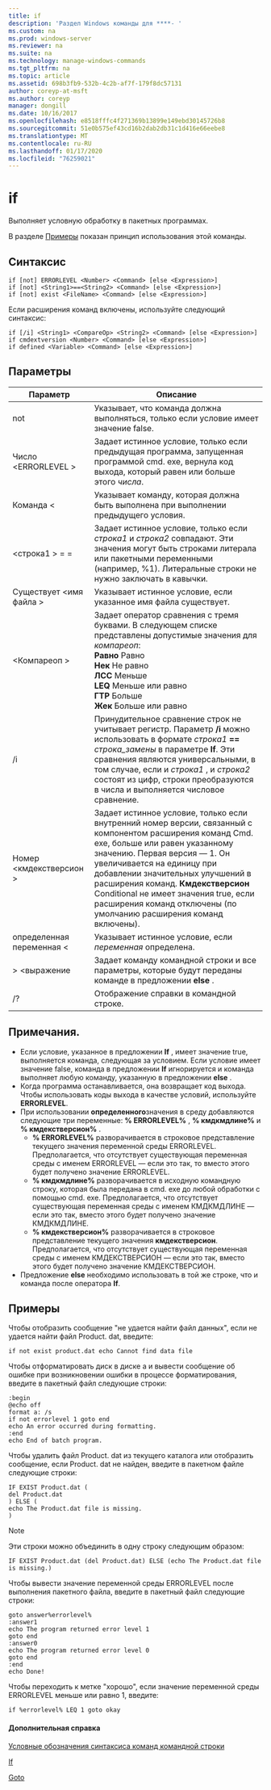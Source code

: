 ```yaml
---
title: if
description: 'Раздел Windows команды для ****- '
ms.custom: na
ms.prod: windows-server
ms.reviewer: na
ms.suite: na
ms.technology: manage-windows-commands
ms.tgt_pltfrm: na
ms.topic: article
ms.assetid: 698b3fb9-532b-4c2b-af7f-179f8dc57131
author: coreyp-at-msft
ms.author: coreyp
manager: dongill
ms.date: 10/16/2017
ms.openlocfilehash: e8518fffc4f271369b13899e149ebd30145726b8
ms.sourcegitcommit: 51e0b575ef43cd16b2dab2db31c1d416e66eebe8
ms.translationtype: MT
ms.contentlocale: ru-RU
ms.lasthandoff: 01/17/2020
ms.locfileid: "76259021"
---
```

# <a name="if"></a>if



Выполняет условную обработку в пакетных программах.

В разделе [Примеры](#BKMK_examples) показан принцип использования этой команды.

## <a name="syntax"></a>Синтаксис

```
if [not] ERRORLEVEL <Number> <Command> [else <Expression>]
if [not] <String1>==<String2> <Command> [else <Expression>]
if [not] exist <FileName> <Command> [else <Expression>]
```
Если расширения команд включены, используйте следующий синтаксис:
```
if [/i] <String1> <CompareOp> <String2> <Command> [else <Expression>]
if cmdextversion <Number> <Command> [else <Expression>]
if defined <Variable> <Command> [else <Expression>]
```

## <a name="parameters"></a>Параметры

|        Параметр        |                                                                                                                                                                                                                Описание                                                                                                                                                                                                                 |
|-------------------------|--------------------------------------------------------------------------------------------------------------------------------------------------------------------------------------------------------------------------------------------------------------------------------------------------------------------------------------------------------------------------------------------------------------------------------------------|
|           not           |                                                                                                                                                                              Указывает, что команда должна выполняться, только если условие имеет значение false.                                                                                                                                                                              |
|  Число \<ERRORLEVEL >   |                                                                                                                                                      Задает истинное условие, только если предыдущая программа, запущенная программой cmd. exe, вернула код выхода, который равен или больше этого *числа*.                                                                                                                                                       |
|       Команда \<        |                                                                                                                                                                            Указывает команду, которая должна быть выполнена при выполнении предыдущего условия.                                                                                                                                                                             |
|  \<строка1 > = =<String2>  |                                                                                                             Задает истинное условие, только если *строка1* и *строка2* совпадают. Эти значения могут быть строками литерала или пакетными переменными (например, %1). Литеральные строки не нужно заключать в кавычки.                                                                                                              |
|    Существует \<имя файла >    |                                                                                                                                                                                       Указывает истинное условие, если указанное имя файла существует.                                                                                                                                                                                        |
|      \<Компареоп >       |                                                                               Задает оператор сравнения с тремя буквами. В следующем списке представлены допустимые значения для *компареоп*:</br>**Равно** Равно</br>**Нек** Не равно</br>**ЛСС** Меньше</br>**LEQ** Меньше или равно</br>**ГТР** Больше</br>**Жек** Больше или равно                                                                                |
|           /i            |                                                            Принудительное сравнение строк не учитывает регистр.  Параметр **/i** можно использовать в формате <em>строка1</em> **==** <em>строка_замены</em> в параметре **If**. Эти сравнения являются универсальными, в том случае, если и *строка1* , и *строка2* состоят из цифр, строки преобразуются в числа и выполняется числовое сравнение.                                                            |
| Номер \<кмдекстверсион > | Задает истинное условие, только если внутренний номер версии, связанный с компонентом расширения команд Cmd. exe, больше или равен указанному значению. Первая версия — 1. Он увеличивается на единицу при добавлении значительных улучшений в расширения команд. **Кмдекстверсион** Conditional не имеет значения true, если расширения команд отключены (по умолчанию расширения команд включены). |
|   определенная переменная \<   |                                                                                                                                                                                            Указывает истинное условие, если *переменная* определена.                                                                                                                                                                                            |
|      > \<выражение      |                                                                                                                                                                   Задает команду командной строки и все параметры, которые будут переданы команде в предложении **else** .                                                                                                                                                                   |
|           /?            |                                                                                                                                                                                                    Отображение справки в командной строке.                                                                                                                                                                                                    |

## <a name="remarks"></a>Примечания.

-   Если условие, указанное в предложении **If** , имеет значение true, выполняется команда, следующая за условием. Если условие имеет значение false, команда в предложении **If** игнорируется и команда выполняет любую команду, указанную в предложении **else** .
-   Когда программа останавливается, она возвращает код выхода. Чтобы использовать коды выхода в качестве условий, используйте **ERRORLEVEL**.
-   При использовании **определенного**значения в среду добавляются следующие три переменные: **% ERRORLEVEL%** , **% кмдкмдлине%** и **% кмдекстверсион%** .  
    -   **% ERRORLEVEL%** разворачивается в строковое представление текущего значения переменной среды ERRORLEVEL. Предполагается, что отсутствует существующая переменная среды с именем ERRORLEVEL — если это так, то вместо этого будет получено значение ERRORLEVEL.
    -   **% кмдкмдлине%** разворачивается в исходную командную строку, которая была передана в cmd. exe до любой обработки с помощью cmd. exe. Предполагается, что отсутствует существующая переменная среды с именем КМДКМДЛИНЕ — если это так, вместо этого будет получено значение КМДКМДЛИНЕ.
    -   **% кмдекстверсион%** разворачивается в строковое представление текущего значения **кмдекстверсион**. Предполагается, что отсутствует существующая переменная среды с именем КМДЕКСТВЕРСИОН — если это так, вместо этого будет получено значение КМДЕКСТВЕРСИОН.
-   Предложение **else** необходимо использовать в той же строке, что и команда после оператора **If**.

## <a name="BKMK_examples"></a>Примеры

Чтобы отобразить сообщение "не удается найти файл данных", если не удается найти файл Product. dat, введите:
```
if not exist product.dat echo Cannot find data file 
```
Чтобы отформатировать диск в диске а и вывести сообщение об ошибке при возникновении ошибки в процессе форматирования, введите в пакетный файл следующие строки:
```
:begin
@echo off
format a: /s
if not errorlevel 1 goto end
echo An error occurred during formatting.
:end
echo End of batch program.
```
Чтобы удалить файл Product. dat из текущего каталога или отобразить сообщение, если Product. dat не найден, введите в пакетном файле следующие строки:
```
IF EXIST Product.dat (
del Product.dat
) ELSE (
echo The Product.dat file is missing.
)
```

> [!NOTE]
> Эти строки можно объединить в одну строку следующим образом:
> ```
> IF EXIST Product.dat (del Product.dat) ELSE (echo The Product.dat file is missing.)
> ```
> Чтобы вывести значение переменной среды ERRORLEVEL после выполнения пакетного файла, введите в пакетный файл следующие строки:
> ```
> goto answer%errorlevel%
> :answer1
> echo The program returned error level 1
> goto end
> :answer0
> echo The program returned error level 0
> goto end
> :end
> echo Done! 
> ```
> Чтобы переходить к метке "хорошо", если значение переменной среды ERRORLEVEL меньше или равно 1, введите:
> ```
> if %errorlevel% LEQ 1 goto okay
> ```

#### <a name="additional-references"></a>Дополнительная справка

[Условные обозначения синтаксиса команд командной строки](command-line-syntax-key.md)

[If](if.md)

[Goto](goto.md)
